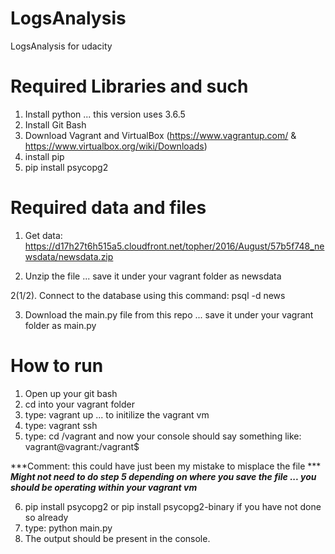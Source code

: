 # LogsAnalysis
LogsAnalysis for udacity

# Required Libraries and such
1. Install python ... this version uses 3.6.5
2. Install Git Bash
3. Download Vagrant and VirtualBox (https://www.vagrantup.com/ & https://www.virtualbox.org/wiki/Downloads)
4. install pip
5. pip install psycopg2 

# Required data and files

1. Get data: 
https://d17h27t6h515a5.cloudfront.net/topher/2016/August/57b5f748_newsdata/newsdata.zip

2. Unzip the file ... save it under your vagrant folder as newsdata
  
2(1/2). Connect to the database using this command: psql -d news

3. Download the main.py file from this repo ... save it under your vagrant folder as main.py

# How to run

1. Open up your git bash
2. cd into your vagrant folder
3. type: vagrant up ... to initilize the vagrant vm
4. type: vagrant ssh
5. type: cd /vagrant and now your console should say something like: vagrant@vagrant:/vagrant$ 

***Comment: this could have just been my mistake to misplace the file ***
***Might not need to do step 5 depending on where you save the file ... you should be operating within your vagrant vm***

6. pip install psycopg2 or pip install psycopg2-binary if you have not done so already 
7. type: python main.py
8. The output should be present in the console. 


